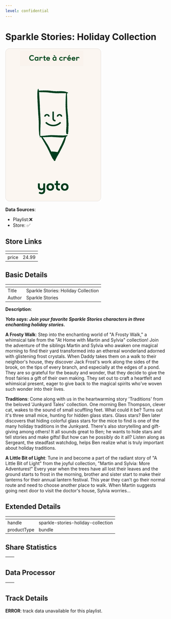 ```yaml
---
level: confidential
---
```

# Sparkle Stories: Holiday Collection

![card_[_err_].png](../../img/cards/card_[_err_].png)

**Data Sources**: 

- Playlist:❌
- Store: ✅


## Store Links

| <!-- --> | <!-- --> |
| - | - |
| price | 24.99 |


## Basic Details

| <!-- --> | <!-- --> |
| - | - |
| Title | Sparkle Stories: Holiday Collection |
| Author | Sparkle Stories |

**Description**:

_**Yoto says: Join your favorite Sparkle Stories characters in three enchanting holiday stories.**_

**A Frosty Walk**: Step into the enchanting world of "A Frosty Walk," a whimsical tale from the "At Home with Martin and Sylvia" collection! Join the adventure of the siblings Martin and Sylvia who awaken one magical morning to find their yard transformed into an ethereal wonderland adorned with glistening frost crystals. When Daddy takes them on a walk to their neighbor's house, they discover Jack Frost's work along the sides of the brook, on the tips of every branch, and especially at the edges of a pond. They are so grateful for the beauty and wonder, that they decide to give the frost fairies a gift of their own making. They set out to craft a heartfelt and whimsical present, eager to give back to the magical spirits who've woven such wonder into their lives.

**Traditions**: Come along with us in the heartwarming story 'Traditions' from the beloved 'Junkyard Tales' collection. One morning Ben Thompson, clever cat, wakes to the sound of small scuffling feet. What could it be? Turns out it's three small mice, hunting for hidden glass stars. Glass stars? Ben later discovers that hiding colorful glass stars for the mice to find is one of the many holiday traditions in the Junkyard. There's also storytelling and gift-giving among others! It all sounds great to Ben; he wants to hide stars and tell stories and make gifts! But how can he possibly do it all? Listen along as Sergeant, the steadfast watchdog, helps Ben realize what is truly important about holiday traditions.

**A Little Bit of Light**: Tune in and become a part of the radiant story of "A Little Bit of Light" from the joyful collection, "Martin and Sylvia: More Adventures!" Every year when the trees have all lost their leaves and the ground starts to frost in the morning, brother and sister start to make their lanterns for their annual lantern festival. This year they can't go their normal route and need to choose another place to walk. When Martin suggests going next door to visit the doctor's house, Sylvia worries...


## Extended Details

| <!-- --> | <!-- --> |
| - | - |
| handle | sparkle-stories-holiday-collection |
| productType | bundle |


## Share Statistics

| <!-- --> | <!-- --> |
| - | - |


## Data Processor

| <!-- --> | <!-- --> |
| - | - |


## Track Details

**ERROR**: track data unavailable for this playlist.
